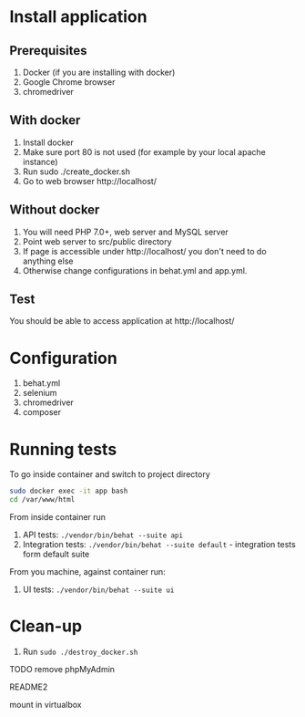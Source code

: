 # Install application

## Prerequisites

1. Docker (if you are installing with docker)
1. Google Chrome browser
1. chromedriver

## With docker

1. Install docker
1. Make sure port 80 is not used (for example by your local apache instance)
1. Run sudo ./create_docker.sh
1. Go to web browser http://localhost/

## Without docker

1. You will need PHP 7.0+, web server and MySQL server
1. Point web server to src/public directory
1. If page is accessible under http://localhost/ you don't need to do anything else
1. Otherwise change configurations in behat.yml and app.yml.

## Test

You should be able to access application at http://localhost/

# Configuration

1. behat.yml
1. selenium
1. chromedriver
1. composer

# Running tests

To go inside container and switch to project directory
```bash
sudo docker exec -it app bash
cd /var/www/html
```

From inside container run

1. API tests: `./vendor/bin/behat --suite api`
1. Integration tests: `./vendor/bin/behat --suite default` - integration tests form default suite

From you machine, against container run:

1. UI tests: `./vendor/bin/behat --suite ui`

# Clean-up

1. Run `sudo ./destroy_docker.sh`

TODO
remove phpMyAdmin


README2

mount in virtualbox


